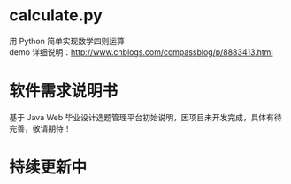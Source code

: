 # calculate.py
用 Python 简单实现数学四则运算<br>
demo 详细说明：![]()http://www.cnblogs.com/compassblog/p/8883413.html <br>

# 软件需求说明书
基于 Java Web 毕业设计选题管理平台初始说明，因项目未开发完成，具体有待完善，敬请期待！

# 持续更新中
